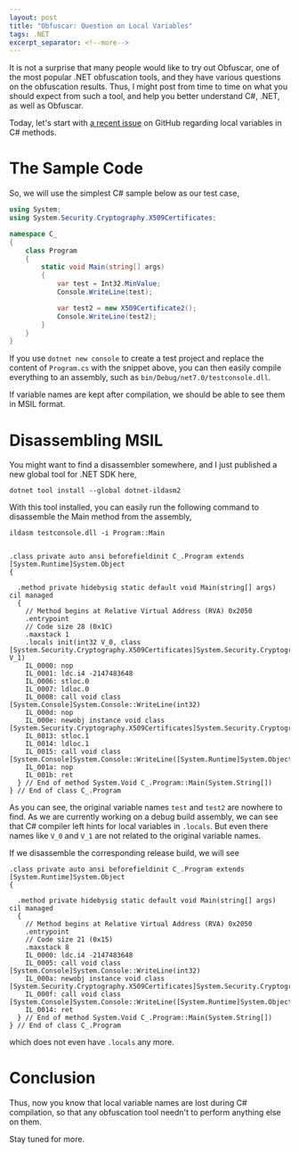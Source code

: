 ```yaml
---
layout: post
title: "Obfuscar: Question on Local Variables"
tags: .NET
excerpt_separator: <!--more-->
---
```

It is not a surprise that many people would like to try out Obfuscar, one of the most popular .NET obfuscation tools, and they have various questions on the obfuscation results. Thus, I might post from time to time on what you should expect from such a tool, and help you better understand C#, .NET, as well as Obfuscar.

Today, let's start with [a recent issue](https://github.com/obfuscar/obfuscar/issues/404) on GitHub regarding local variables in C# methods.
<!--more-->

# The Sample Code
So, we will use the simplest C# sample below as our test case,

``` csharp
using System;
using System.Security.Cryptography.X509Certificates;

namespace C_
{
    class Program
    {
        static void Main(string[] args) 
        {
            var test = Int32.MinValue;
            Console.WriteLine(test);

            var test2 = new X509Certificate2();
            Console.WriteLine(test2);
        }
    }
}
```

If you use `dotnet new console` to create a test project and replace the content of `Program.cs` with the snippet above, you can then easily compile everything to an assembly, such as `bin/Debug/net7.0/testconsole.dll`.

If variable names are kept after compilation, we should be able to see them in MSIL format.

# Disassembling MSIL
You might want to find a disassembler somewhere, and I just published a new global tool for .NET SDK here,
``` text
dotnet tool install --global dotnet-ildasm2
```

With this tool installed, you can easily run the following command to disassemble the Main method from the assembly,

``` text
ildasm testconsole.dll -i Program::Main


.class private auto ansi beforefieldinit C_.Program extends [System.Runtime]System.Object
{

  .method private hidebysig static default void Main(string[] args) cil managed
  {
    // Method begins at Relative Virtual Address (RVA) 0x2050
    .entrypoint
    // Code size 28 (0x1C)
    .maxstack 1
    .locals init(int32 V_0, class [System.Security.Cryptography.X509Certificates]System.Security.Cryptography.X509Certificates.X509Certificate2 V_1)
    IL_0000: nop
    IL_0001: ldc.i4 -2147483648
    IL_0006: stloc.0
    IL_0007: ldloc.0
    IL_0008: call void class [System.Console]System.Console::WriteLine(int32)
    IL_000d: nop
    IL_000e: newobj instance void class [System.Security.Cryptography.X509Certificates]System.Security.Cryptography.X509Certificates.X509Certificate2::.ctor()
    IL_0013: stloc.1
    IL_0014: ldloc.1
    IL_0015: call void class [System.Console]System.Console::WriteLine([System.Runtime]System.Object)
    IL_001a: nop
    IL_001b: ret
  } // End of method System.Void C_.Program::Main(System.String[])
} // End of class C_.Program
```
As you can see, the original variable names `test` and `test2` are nowhere to find. As we are currently working on a debug build assembly, we can see that C# compiler left hints for local variables in `.locals`. But even there names like `V_0` and `V_1` are not related to the original variable names.

If we disassemble the corresponding release build, we will see

``` text
.class private auto ansi beforefieldinit C_.Program extends [System.Runtime]System.Object
{

  .method private hidebysig static default void Main(string[] args) cil managed
  {
    // Method begins at Relative Virtual Address (RVA) 0x2050
    .entrypoint
    // Code size 21 (0x15)
    .maxstack 8
    IL_0000: ldc.i4 -2147483648
    IL_0005: call void class [System.Console]System.Console::WriteLine(int32)
    IL_000a: newobj instance void class [System.Security.Cryptography.X509Certificates]System.Security.Cryptography.X509Certificates.X509Certificate2::.ctor()
    IL_000f: call void class [System.Console]System.Console::WriteLine([System.Runtime]System.Object)
    IL_0014: ret
  } // End of method System.Void C_.Program::Main(System.String[])
} // End of class C_.Program
```

which does not even have `.locals` any more.

# Conclusion
Thus, now you know that local variable names are lost during C# compilation, so that any obfuscation tool needn't to perform anything else on them.

Stay tuned for more.
